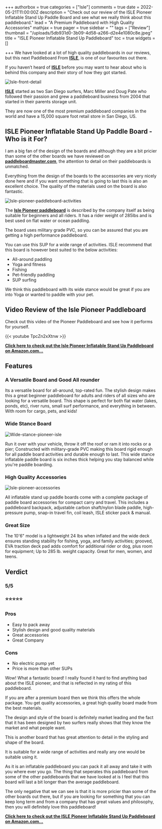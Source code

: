 +++
authorbox = true
categories = ["Isle"]
comments = true
date = 2022-05-21T11:00:00Z
description = "Check out our review of the ISLE Pioneer Inflatable Stand Up Paddle Board and see what we really think about this paddleboard."
lead = "A Premium Paddleboard with High Quality Accessories"
mathjax = true
pager = true
sidebar = ""
tags = ["Review"]
thumbnail = "/uploads/5db931d0-3b09-4d58-a266-d2e4e1080c8e.jpeg"
title = "ISLE Pioneer Inflatable Stand Up Paddleboard"
toc = true
widgets = []

+++
We have looked at a lot of high quality paddleboards in our reviews, but this next Paddleboard From [**ISLE**](/categories/isle/), is one of our favourites out there.

If you haven’t heard of [**ISLE**](/categories/isle/) before you may want to hear about who is behind this company and their story of how they got started.

![Isle-front-detail](/uploads/49fccb7e-ffec-4720-a149-18b7d119f927.jpeg "Isle-front-detail")

[**ISLE**](/categories/isle/) started as two San Diego surfers, Marc Miller and Doug Pate who followed their passion and grew a paddleboard business from 2004 that started in their parents storage unit.

They are now one of the most premium paddleboard companies in the world and have a 15,000 square foot retail store in San Diego, US.

## ISLE Pioneer Inflatable Stand Up Paddle Board - Who is it For?

I am a big fan of the design of the boards and although they are a bit pricier than some of the other boards we have reviewed on [**paddleboardmaster.com**](/), the attention to detail on their paddleboards is unmatched.

Everything from the design of the boards to the accessories are very nicely done here and if you want something that is going to last this is also an excellent choice.  The quality of the materials used on the board is also fantastic.

![Isle-pioneer-paddleboard-activities](/uploads/fa9f78ea-8fc8-4e8a-9ff0-f8a5bb080bc3.jpeg "Isle-pioneer-paddleboard-activities")

The [**Isle Pioneer paddleboard**](https://www.amazon.com/dp/B0887Z4JP8?pd_rd_i=B0887Z4JP8&pd_rd_w=DWZoE&pf_rd_p=33c4e3fc-b90b-44ce-8b60-9caf530f918e&pd_rd_wg=YHYpC&pf_rd_r=M9V4PHTY7ZG7D6624EPV&pd_rd_r=2db332ff-b5cb-48d5-8588-9650d673266d&s=sports-and-fitness&smid=A1JEZ1O7F81YDT&spLa=ZW5jcnlwdGVkUXVhbGlmaWVyPUFJSkhLRFpGMFY5WFomZW5jcnlwdGVkSWQ9QTAxNTc2NDIxNlJWTk5PSDZYUUcwJmVuY3J5cHRlZEFkSWQ9QTAzMzcwODU2STVBTTJKSENMSjMmd2lkZ2V0TmFtZT1zcF9kZXRhaWxfdGhlbWF0aWMmYWN0aW9uPWNsaWNrUmVkaXJlY3QmZG9Ob3RMb2dDbGljaz10cnVl&th=1&psc=1&linkCode=ll1&tag=paddleboardmaster-20&linkId=ecfb279bc8fc0739e5c1ce81a3f93aea&language=en_US&ref_=as_li_ss_tl) is described by the company itself as being suitable for beginners and all riders.  It has a rider weight of 285lbs and is best used on flat water or ocean paddling.

The board uses military grade PVC, so you can be assured that you are getting a high performance paddleboard.

You can use this SUP for a wide range of activities.  ISLE recommend that this board is however best suited to the below activities:

* All-around paddling
* Yoga and fitness
* Fishing
* Pet-friendly paddling
* SUP surfing

We think this paddleboard with its wide stance would be great if you are into Yoga or wanted to paddle with your pet.

## Video Review of the Isle Pioneer Paddleboard

Check out this video of the Pioneer Paddleboard and see how it performs for yourself.

{{< youtube TpcZn2xXtnw >}}

[**Click here to check out the Isle Pioneer Inflatable Stand Up Paddleboard on Amazon.com…**](https://www.amazon.com/dp/B0887Z4JP8?pd_rd_i=B0887Z4JP8&pd_rd_w=DWZoE&pf_rd_p=33c4e3fc-b90b-44ce-8b60-9caf530f918e&pd_rd_wg=YHYpC&pf_rd_r=M9V4PHTY7ZG7D6624EPV&pd_rd_r=2db332ff-b5cb-48d5-8588-9650d673266d&s=sports-and-fitness&smid=A1JEZ1O7F81YDT&spLa=ZW5jcnlwdGVkUXVhbGlmaWVyPUFJSkhLRFpGMFY5WFomZW5jcnlwdGVkSWQ9QTAxNTc2NDIxNlJWTk5PSDZYUUcwJmVuY3J5cHRlZEFkSWQ9QTAzMzcwODU2STVBTTJKSENMSjMmd2lkZ2V0TmFtZT1zcF9kZXRhaWxfdGhlbWF0aWMmYWN0aW9uPWNsaWNrUmVkaXJlY3QmZG9Ob3RMb2dDbGljaz10cnVl&th=1&psc=1&linkCode=ll1&tag=paddleboardmaster-20&linkId=ecfb279bc8fc0739e5c1ce81a3f93aea&language=en_US&ref_=as_li_ss_tl)

## Features

### A Versatile Board and Good All rounder

Its a versatile board for all-around, top-rated fun. The stylish design makes this a great beginner paddleboard for adults and riders of all sizes who are looking for a versatile board. This shape is perfect for both flat water (lakes, ponds, etc), river runs, small surf performance, and everything in between. With room for cargo, pets, and kids!

### Wide Stance Board

![Wide-stance-pioneer-isle](/uploads/c7ccc15f-d234-45cc-a572-cecb706f5418.jpeg "Wide-stance-pioneer-isle")

Run it over with your vehicle, throw it off the roof or ram it into rocks or a pier; Constructed with military-grade PVC making this board rigid enough for all paddle board activities and durable enough to last. This wide stance inflatable paddle board is six inches thick helping you stay balanced while you're paddle boarding.

### High Quality Accessories

![Isle-pioneer-accessories](/uploads/b080e34c-cbfc-4206-8fc4-591dbaaa835f.jpeg "Isle-pioneer-accessories")

All inflatable stand up paddle boards come with a complete package of paddle board accessories for compact carry and travel. This includes a paddleboard backpack, adjustable carbon shaft/nylon blade paddle, high-pressure pump, snap-in travel fin, coil leash, ISLE sticker pack & manual.

### Great Size

The 10'6" model is a lightweight 24 lbs when inflated and the wide deck ensures standing stability for fishing, yoga, and family activities; grooved, EVA traction deck pad adds comfort for additional rider or dog, plus room for equipment; Up to 285 lb. weight capacity. Great for men, women, and teens.

## Verdict

### 5/5

### ⭐⭐⭐⭐⭐

### Pros

* Easy to pack away
* Stylish design and good quality materials
* Great accessories
* Great Company

### Cons

* No electric pump yet
* Price is more than other SUPs

Wow! What a fantastic board! I really found it hard to find anything bad about the ISLE pioneer, and that is reflected in my rating of this paddleboard.

If you are after a premium board then we think this offers the whole package.  You get quality accessories, a great high quality board made from the best materials.

The design and style of the board is definitely market leading and the fact that it has been designed by two surfers really shows that they know the market and what people want.

This is another board that has great attention to detail in the styling and shape of the board.

It is suitable for a wide range of activities and really any one would be suitable using it.

As it is an inflatable paddleboard you can pack it all away and take it with you where ever you go.  The thing that seperates this paddleboard from some of the other paddleboards that we have looked at is I feel that this board will last a bit longer than the average paddleboard.

The only negative that we can see is that it is more pricier than some of the other boards out there, but if you are looking for something that you can keep long term and from a company that has great values and philosophy, then you will definitely love this paddleboard!

[**Click here to check out the ISLE Pioneer Inflatable Stand Up Paddleboard on Amazon.com…**](https://www.amazon.com/dp/B0887Z4JP8?pd_rd_i=B0887Z4JP8&pd_rd_w=DWZoE&pf_rd_p=33c4e3fc-b90b-44ce-8b60-9caf530f918e&pd_rd_wg=YHYpC&pf_rd_r=M9V4PHTY7ZG7D6624EPV&pd_rd_r=2db332ff-b5cb-48d5-8588-9650d673266d&s=sports-and-fitness&smid=A1JEZ1O7F81YDT&spLa=ZW5jcnlwdGVkUXVhbGlmaWVyPUFJSkhLRFpGMFY5WFomZW5jcnlwdGVkSWQ9QTAxNTc2NDIxNlJWTk5PSDZYUUcwJmVuY3J5cHRlZEFkSWQ9QTAzMzcwODU2STVBTTJKSENMSjMmd2lkZ2V0TmFtZT1zcF9kZXRhaWxfdGhlbWF0aWMmYWN0aW9uPWNsaWNrUmVkaXJlY3QmZG9Ob3RMb2dDbGljaz10cnVl&th=1&psc=1&linkCode=ll1&tag=paddleboardmaster-20&linkId=ecfb279bc8fc0739e5c1ce81a3f93aea&language=en_US&ref_=as_li_ss_tl)
